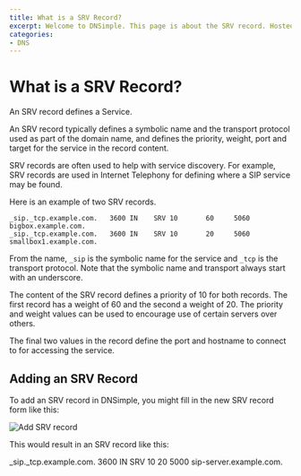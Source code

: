 ```yaml
---
title: What is a SRV Record?
excerpt: Welcome to DNSimple. This page is about the SRV record. Hosted DNS has never been this easy.
categories:
- DNS
---
```


# What is a SRV Record?

An SRV record defines a Service.

An SRV record typically defines a symbolic name and the transport protocol used as part of the domain name, and defines the priority, weight, port and target for the service in the record content.

SRV records are often used to help with service discovery. For example, SRV records are used in Internet Telephony for defining where a SIP service may be found.

Here is an example of two SRV records.

    _sip._tcp.example.com.   3600 IN    SRV 10       60     5060 bigbox.example.com.
    _sip._tcp.example.com.   3600 IN    SRV 10       20     5060 smallbox1.example.com.

From the name, `_sip` is the symbolic name for the service and `_tcp` is the transport protocol. Note that the symbolic name and transport always start with an underscore.

The content of the SRV record defines a priority of 10 for both records. The first record has a weight of 60 and the second a weight of 20. The priority and weight values can be used to encourage use of certain servers over others.

The final two values in the record define the port and hostname to connect to for accessing the service.

## Adding an SRV Record

To add an SRV record in DNSimple, you might fill in the new SRV record form like this:

![Add SRV record](/files/srv-record.png)

This would result in an SRV record like this:

   _sip._tcp.example.com. 3600	IN	SRV	10 20 5000 sip-server.example.com.
